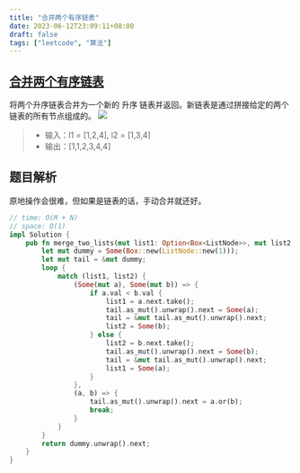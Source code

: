 ```yaml
---
title: "合并两个有序链表"
date: 2023-06-12T23:09:11+08:00
draft: false
tags: ["leetcode", "算法"]
---
```


## [合并两个有序链表](https://leetcode.cn/problems/merge-two-sorted-lists/)

将两个升序链表合并为一个新的 升序 链表并返回。新链表是通过拼接给定的两个链表的所有节点组成的。
![](https://assets.leetcode.com/uploads/2020/10/03/merge_ex1.jpg)

>- 输入：l1 = [1,2,4], l2 = [1,3,4]
>- 输出：[1,1,2,3,4,4]

## 题目解析

原地操作会很难，但如果是链表的话，手动合并就还好。

```rust
// time: O(M + N)
// space: O(1)
impl Solution {
    pub fn merge_two_lists(mut list1: Option<Box<ListNode>>, mut list2: Option<Box<ListNode>>) -> Option<Box<ListNode>> {
        let mut dummy = Some(Box::new(ListNode::new(1)));
        let mut tail = &mut dummy;
        loop {
            match (list1, list2) {
                (Some(mut a), Some(mut b)) => {
                    if a.val < b.val {
                        list1 = a.next.take();
                        tail.as_mut().unwrap().next = Some(a);
                        tail = &mut tail.as_mut().unwrap().next;
                        list2 = Some(b);
                    } else {
                        list2 = b.next.take();
                        tail.as_mut().unwrap().next = Some(b);
                        tail = &mut tail.as_mut().unwrap().next;
                        list1 = Some(a);
                    }
                },
                (a, b) => {
                    tail.as_mut().unwrap().next = a.or(b);
                    break;
                }
            }
        }
        return dummy.unwrap().next;
    }
}
```

